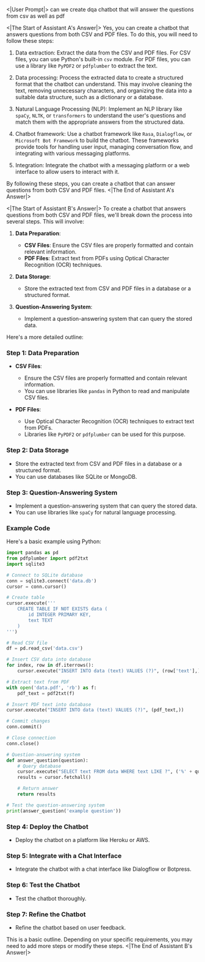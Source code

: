 <|User Prompt|>
can we create dqa chatbot  that will answer the questions from csv as well as pdf

<|The Start of Assistant A's Answer|>
Yes, you can create a chatbot that answers questions from both CSV and PDF files. To do this, you will need to follow these steps:

1. Data extraction: Extract the data from the CSV and PDF files. For CSV files, you can use Python's built-in `csv` module. For PDF files, you can use a library like `PyPDF2` or `pdfplumber` to extract the text.

2. Data processing: Process the extracted data to create a structured format that the chatbot can understand. This may involve cleaning the text, removing unnecessary characters, and organizing the data into a suitable data structure, such as a dictionary or a database.

3. Natural Language Processing (NLP): Implement an NLP library like `spaCy`, `NLTK`, or `transformers` to understand the user's questions and match them with the appropriate answers from the structured data.

4. Chatbot framework: Use a chatbot framework like `Rasa`, `Dialogflow`, or `Microsoft Bot Framework` to build the chatbot. These frameworks provide tools for handling user input, managing conversation flow, and integrating with various messaging platforms.

5. Integration: Integrate the chatbot with a messaging platform or a web interface to allow users to interact with it.

By following these steps, you can create a chatbot that can answer questions from both CSV and PDF files.
<|The End of Assistant A's Answer|>

<|The Start of Assistant B's Answer|>
To create a chatbot that answers questions from both CSV and PDF files, we'll break down the process into several steps. This will involve:

1. **Data Preparation**:
   - **CSV Files**: Ensure the CSV files are properly formatted and contain relevant information.
   - **PDF Files**: Extract text from PDFs using Optical Character Recognition (OCR) techniques.

2. **Data Storage**:
   - Store the extracted text from CSV and PDF files in a database or a structured format.

3. **Question-Answering System**:
   - Implement a question-answering system that can query the stored data.

Here's a more detailed outline:

### Step 1: Data Preparation

- **CSV Files**:
  - Ensure the CSV files are properly formatted and contain relevant information.
  - You can use libraries like `pandas` in Python to read and manipulate CSV files.

- **PDF Files**:
  - Use Optical Character Recognition (OCR) techniques to extract text from PDFs.
  - Libraries like `PyPDF2` or `pdfplumber` can be used for this purpose.

### Step 2: Data Storage

- Store the extracted text from CSV and PDF files in a database or a structured format.
- You can use databases like SQLite or MongoDB.

### Step 3: Question-Answering System

- Implement a question-answering system that can query the stored data.
- You can use libraries like `spaCy` for natural language processing.

### Example Code

Here's a basic example using Python:

```python
import pandas as pd
from pdfplumber import pdf2txt
import sqlite3

# Connect to SQLite database
conn = sqlite3.connect('data.db')
cursor = conn.cursor()

# Create table
cursor.execute('''
    CREATE TABLE IF NOT EXISTS data (
        id INTEGER PRIMARY KEY,
        text TEXT
    )
''')

# Read CSV file
df = pd.read_csv('data.csv')

# Insert CSV data into database
for index, row in df.iterrows():
    cursor.execute("INSERT INTO data (text) VALUES (?)", (row['text'],))

# Extract text from PDF
with open('data.pdf', 'rb') as f:
    pdf_text = pdf2txt(f)

# Insert PDF text into database
cursor.execute("INSERT INTO data (text) VALUES (?)", (pdf_text,))

# Commit changes
conn.commit()

# Close connection
conn.close()

# Question-answering system
def answer_question(question):
    # Query database
    cursor.execute("SELECT text FROM data WHERE text LIKE ?", ('%' + question + '%',))
    results = cursor.fetchall()

    # Return answer
    return results

# Test the question-answering system
print(answer_question('example question'))
```

### Step 4: Deploy the Chatbot

- Deploy the chatbot on a platform like Heroku or AWS.

### Step 5: Integrate with a Chat Interface

- Integrate the chatbot with a chat interface like Dialogflow or Botpress.

### Step 6: Test the Chatbot

- Test the chatbot thoroughly.

### Step 7: Refine the Chatbot

- Refine the chatbot based on user feedback.

This is a basic outline. Depending on your specific requirements, you may need to add more steps or modify these steps.
<|The End of Assistant B's Answer|>